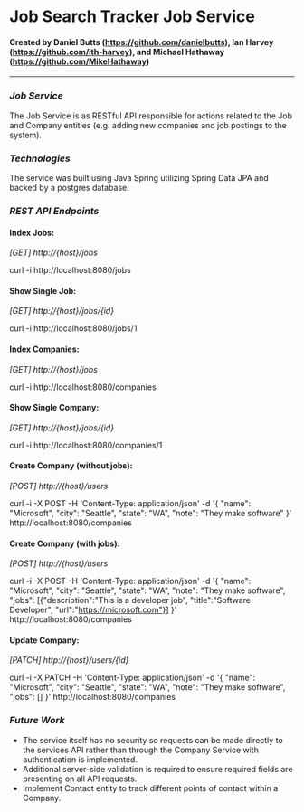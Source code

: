 # Job Search Tracker Job Service
#### Created by Daniel Butts (https://github.com/danielbutts), Ian Harvey (https://github.com/ith-harvey), and Michael Hathaway (https://github.com/MikeHathaway)
* * *

### *Job Service*
The Job Service is as RESTful API responsible for actions related to the Job and Company entities (e.g. adding new companies and job postings to the system).

### *Technologies*
The service was built using Java Spring utilizing Spring Data JPA and backed by a postgres database.

### *REST API Endpoints*

#### Index Jobs:
*[GET] http://{host}/jobs*

curl -i http://localhost:8080/jobs

#### Show Single Job:
*[GET] http://{host}/jobs/{id}*

curl -i http://localhost:8080/jobs/1

#### Index Companies:
*[GET] http://{host}/jobs*

curl -i http://localhost:8080/companies

#### Show Single Company:
*[GET] http://{host}/jobs/{id}*

curl -i http://localhost:8080/companies/1

#### Create Company (without jobs):
*[POST] http://{host}/users*

curl -i -X POST -H 'Content-Type: application/json' -d '{ "name": "Microsoft", "city": "Seattle", "state": "WA", "note": "They make software" }' http://localhost:8080/companies

#### Create Company (with jobs):
*[POST] http://{host}/users*

curl -i -X POST -H 'Content-Type: application/json' -d '{ "name": "Microsoft", "city": "Seattle", "state": "WA", "note": "They make software", "jobs": [{"description":"This is a developer job", "title":"Software Developer", "url":"https://microsoft.com"}] }' http://localhost:8080/companies

#### Update Company:
*[PATCH] http://{host}/users/{id}*

curl -i -X PATCH -H 'Content-Type: application/json' -d '{ "name": "Microsoft", "city": "Seattle", "state": "WA", "note": "They make software", "jobs": [] }' http://localhost:8080/companies

### *Future Work*
- The service itself has no security so requests can be made directly to the services API rather than through the Company Service with authentication is implemented.
- Additional server-side validation is required to ensure required fields are presenting on all API requests.
- Implement Contact entity to track different points of contact within a Company.
